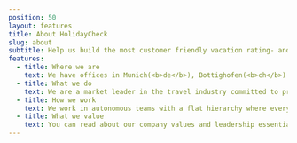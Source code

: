 ```yaml
---
position: 50
layout: features
title: About HolidayCheck
slug: about
subtitle: Help us build the most customer friendly vacation rating- and booking platform
features:
  - title: Where we are
    text: We have offices in Munich(<b>de</b>), Bottighofen(<b>ch</b>) and Poznan(<b>pl</b>)
  - title: What we do
    text: We are a market leader in the travel industry committed to providing the best experience in online travel - <a href="https://www.holidaycheck.de">https://www.holidaycheck.de</a>
  - title: How we work
    text: We work in autonomous teams with a flat hierarchy where everyone's voice is heard and valued. 
  - title: What we value
    text: You can read about our company values and leadership essentials <a href="https://www.holidaycheckgroup.com/career/?lang=en">here</a>
---
```


